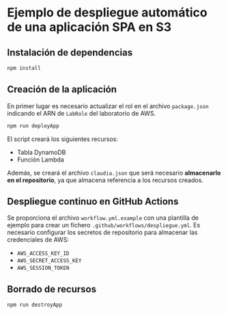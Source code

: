 # Ejemplo de despliegue automático de una aplicación SPA en S3

## Instalación de dependencias

```sh
npm install
```

## Creación de la aplicación
En primer lugar es necesario actualizar el rol en el archivo `package.json` indicando el ARN de `LabRole` del laboratorio de AWS.

```sh
npm run deployApp 
```

El script creará los siguientes recursos:
- Tabla DynamoDB
- Función Lambda

Además, se creará el archivo `claudia.json` que será necesario **almacenarlo en el repositorio**, ya que almacena referencia a los recursos creados.

## Despliegue continuo en GitHub Actions
Se proporciona el archivo `workflow.yml.example` con una plantilla de ejemplo para crear un fichero `.github/workflows/despliegue.yml`. Es necesario configurar los secretos de repositorio para almacenar las credenciales de AWS:
- `AWS_ACCESS_KEY_ID`
- `AWS_SECRET_ACCESS_KEY`
- `AWS_SESSION_TOKEN`


## Borrado de recursos

```sh
npm run destroyApp
```
